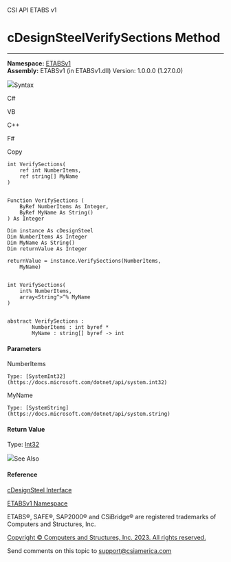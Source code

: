 ﻿

CSI API ETABS v1

# cDesignSteelVerifySections Method  
  
---  
  
**Namespace:** [ETABSv1](2780f1b8-2033-5289-2298-1cdb2a7508d9.htm)  
**Assembly:** ETABSv1 (in ETABSv1.dll) Version: 1.0.0.0 (1.27.0.0)

![](../icons/SectionExpanded.png)Syntax

C#

VB

C++

F#

Copy

    
    
    int VerifySections(
    	ref int NumberItems,
    	ref string[] MyName
    )
    
    
    Function VerifySections ( 
    	ByRef NumberItems As Integer,
    	ByRef MyName As String()
    ) As Integer
    
    Dim instance As cDesignSteel
    Dim NumberItems As Integer
    Dim MyName As String()
    Dim returnValue As Integer
    
    returnValue = instance.VerifySections(NumberItems, 
    	MyName)
    
    
    int VerifySections(
    	int% NumberItems, 
    	array<String^>^% MyName
    )
    
    
    abstract VerifySections : 
            NumberItems : int byref * 
            MyName : string[] byref -> int 
    

#### Parameters

NumberItems

    Type: [SystemInt32](https://docs.microsoft.com/dotnet/api/system.int32)  

MyName

    Type: [SystemString](https://docs.microsoft.com/dotnet/api/system.string)  

#### Return Value

Type: [Int32](https://docs.microsoft.com/dotnet/api/system.int32)

![](../icons/SectionExpanded.png)See Also

#### Reference

[cDesignSteel Interface](b1c226bd-117b-fef1-3ecf-9501e542b220.htm)

[ETABSv1 Namespace](2780f1b8-2033-5289-2298-1cdb2a7508d9.htm)

ETABS®, SAFE®, SAP2000® and CSiBridge® are registered trademarks of Computers
and Structures, Inc.  

[Copyright © Computers and Structures, Inc. 2023. All rights
reserved.](http://www.csiamerica.com)

Send comments on this topic to
[support@csiamerica.com](mailto:support%40csiamerica.com?Subject=CSI%20API%20ETABS%20v1)

